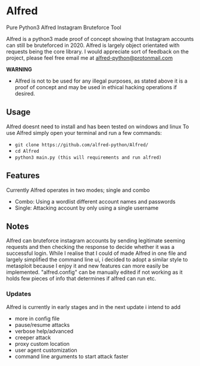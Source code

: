 # Alfred
Pure Python3 Alfred Instagram Bruteforce Tool

Alfred is a python3 made proof of concept showing that Instagram accounts can still be bruteforced in 2020. Alfred is largely object orientated with requests being the core library.
I would appreciate sort of feedback on the project, please feel free email me at alfred-python@protonmail.com

**WARNING**
- Alfred is not to be used for any illegal purposes, as stated above it is a proof of concept and may be used in ethical hacking operations if desired.

## Usage
Alfred doesnt need to install and has been tested on windows and linux
To use Alfred simply open your terminal and run a few commands:
- `git clone https://github.com/alfred-python/Alfred/`
- `cd Alfred`
- `python3 main.py (this will requirements and run alfred)`

## Features
Currently Alfred operates in two modes; single and combo
- Combo: Using a wordlist different account names and passwords 
- Single: Attacking account by only using a single username

## Notes
Alfred can bruteforce instagram accounts by sending legitimate seeming requests and then checking the response to decide whether it was a successful login.
While I realise that I could of made Alfred in one file and largely simplified the command line ui, i decided to adopt a similar style to metasploit because I enjoy it and new features can more easily be implemented. "alfred.config" can be manually edited if not working as it holds few pieces of info that determines if alfred can run etc.

### Updates
Alfred is currently in early stages and in the next update i intend to add
- more in config file
- pause/resume attacks
- verbose help/advanced
- creeper attack
- proxy custom location
- user agent customization    
- command line arguments to start attack faster
